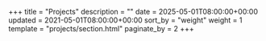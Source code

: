 +++
title = "Projects"
description = ""
date = 2025-05-01T08:00:00+00:00
updated = 2021-05-01T08:00:00+00:00
sort_by = "weight"
weight = 1
template = "projects/section.html"
paginate_by = 2
+++
